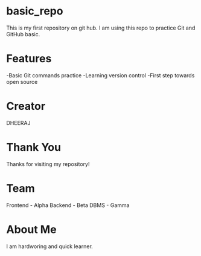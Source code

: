 # basic_repo
This is my first repository on git hub.
I am using this repo to practice Git and GitHub basic.

# Features
-Basic Git commands practice
-Learning version control
-First step towards open source

# Creator
DHEERAJ

# Thank You
Thanks for visiting my repository!

# Team
Frontend - Alpha
Backend - Beta
DBMS - Gamma
 
# About Me
I am hardworing and quick learner.